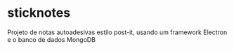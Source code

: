 # sticknotes
Projeto de notas autoadesivas estilo post-it, usando um framework Electron e o banco de dados MongoDB
